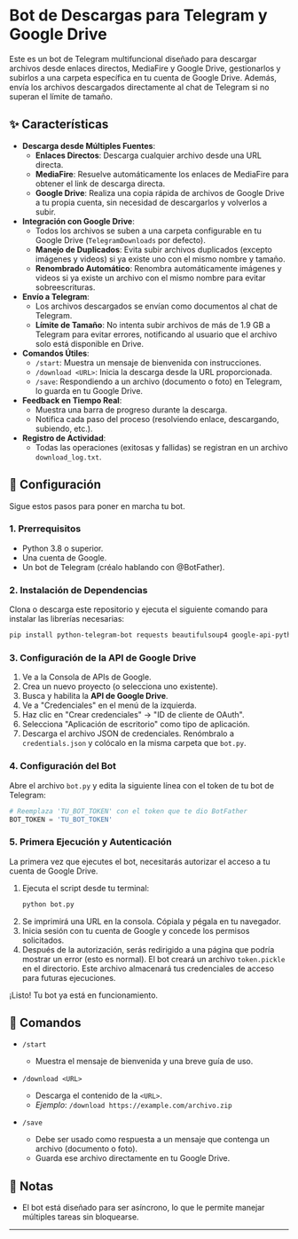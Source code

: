 # Bot de Descargas para Telegram y Google Drive

Este es un bot de Telegram multifuncional diseñado para descargar archivos desde enlaces directos, MediaFire y Google Drive, gestionarlos y subirlos a una carpeta específica en tu cuenta de Google Drive. Además, envía los archivos descargados directamente al chat de Telegram si no superan el límite de tamaño.

## ✨ Características

- **Descarga desde Múltiples Fuentes**:
  - **Enlaces Directos**: Descarga cualquier archivo desde una URL directa.
  - **MediaFire**: Resuelve automáticamente los enlaces de MediaFire para obtener el link de descarga directa.
  - **Google Drive**: Realiza una copia rápida de archivos de Google Drive a tu propia cuenta, sin necesidad de descargarlos y volverlos a subir.
- **Integración con Google Drive**:
  - Todos los archivos se suben a una carpeta configurable en tu Google Drive (`TelegramDownloads` por defecto).
  - **Manejo de Duplicados**: Evita subir archivos duplicados (excepto imágenes y videos) si ya existe uno con el mismo nombre y tamaño.
  - **Renombrado Automático**: Renombra automáticamente imágenes y videos si ya existe un archivo con el mismo nombre para evitar sobreescrituras.
- **Envío a Telegram**:
  - Los archivos descargados se envían como documentos al chat de Telegram.
  - **Límite de Tamaño**: No intenta subir archivos de más de 1.9 GB a Telegram para evitar errores, notificando al usuario que el archivo solo está disponible en Drive.
- **Comandos Útiles**:
  - `/start`: Muestra un mensaje de bienvenida con instrucciones.
  - `/download <URL>`: Inicia la descarga desde la URL proporcionada.
  - `/save`: Respondiendo a un archivo (documento o foto) en Telegram, lo guarda en tu Google Drive.
- **Feedback en Tiempo Real**:
  - Muestra una barra de progreso durante la descarga.
  - Notifica cada paso del proceso (resolviendo enlace, descargando, subiendo, etc.).
- **Registro de Actividad**:
  - Todas las operaciones (exitosas y fallidas) se registran en un archivo `download_log.txt`.

## 🚀 Configuración

Sigue estos pasos para poner en marcha tu bot.

### 1. Prerrequisitos

- Python 3.8 o superior.
- Una cuenta de Google.
- Un bot de Telegram (créalo hablando con @BotFather).

### 2. Instalación de Dependencias

Clona o descarga este repositorio y ejecuta el siguiente comando para instalar las librerías necesarias:

```bash
pip install python-telegram-bot requests beautifulsoup4 google-api-python-client google-auth-oauthlib google-auth-httplib2
```

### 3. Configuración de la API de Google Drive

1.  Ve a la Consola de APIs de Google.
2.  Crea un nuevo proyecto (o selecciona uno existente).
3.  Busca y habilita la **API de Google Drive**.
4.  Ve a "Credenciales" en el menú de la izquierda.
5.  Haz clic en "Crear credenciales" -> "ID de cliente de OAuth".
6.  Selecciona "Aplicación de escritorio" como tipo de aplicación.
7.  Descarga el archivo JSON de credenciales. Renómbralo a `credentials.json` y colócalo en la misma carpeta que `bot.py`.

### 4. Configuración del Bot

Abre el archivo `bot.py` y edita la siguiente línea con el token de tu bot de Telegram:

```python
# Reemplaza 'TU_BOT_TOKEN' con el token que te dio BotFather
BOT_TOKEN = 'TU_BOT_TOKEN'
```

### 5. Primera Ejecución y Autenticación

La primera vez que ejecutes el bot, necesitarás autorizar el acceso a tu cuenta de Google Drive.

1.  Ejecuta el script desde tu terminal:
    ```bash
    python bot.py
    ```
2.  Se imprimirá una URL en la consola. Cópiala y pégala en tu navegador.
3.  Inicia sesión con tu cuenta de Google y concede los permisos solicitados.
4.  Después de la autorización, serás redirigido a una página que podría mostrar un error (esto es normal). El bot creará un archivo `token.pickle` en el directorio. Este archivo almacenará tus credenciales de acceso para futuras ejecuciones.

¡Listo! Tu bot ya está en funcionamiento.

## 🤖 Comandos

- `/start`
  - Muestra el mensaje de bienvenida y una breve guía de uso.

- `/download <URL>`
  - Descarga el contenido de la `<URL>`.
  - *Ejemplo*: `/download https://example.com/archivo.zip`

- `/save`
  - Debe ser usado como respuesta a un mensaje que contenga un archivo (documento o foto).
  - Guarda ese archivo directamente en tu Google Drive.

## 📝 Notas
- El bot está diseñado para ser asíncrono, lo que le permite manejar múltiples tareas sin bloquearse.

---